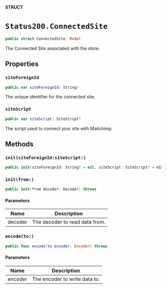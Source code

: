 **STRUCT**

# `Status200.ConnectedSite`

```swift
public struct ConnectedSite: Model
```

The Connected Site associated with the store.

## Properties
### `siteForeignId`

```swift
public var siteForeignId: String?
```

The unique identifier for the connected site.

### `siteScript`

```swift
public var siteScript: SiteScript?
```

The script used to connect your site with Mailchimp.

## Methods
### `init(siteForeignId:siteScript:)`

```swift
public init(siteForeignId: String? = nil, siteScript: SiteScript? = nil)
```

### `init(from:)`

```swift
public init(from decoder: Decoder) throws
```

#### Parameters

| Name | Description |
| ---- | ----------- |
| decoder | The decoder to read data from. |

### `encode(to:)`

```swift
public func encode(to encoder: Encoder) throws
```

#### Parameters

| Name | Description |
| ---- | ----------- |
| encoder | The encoder to write data to. |
